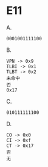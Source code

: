 # E11 #

A.

    0001001111100
B.

    VPN -> 0x9
    TLBI -> 0x1
    TLBT -> 0x2
    未命中
    否
    0x17

C.

    010111111100
D.

    CO -> 0x0
    CI -> 0xf
    CT -> 0x17
    否
    无
